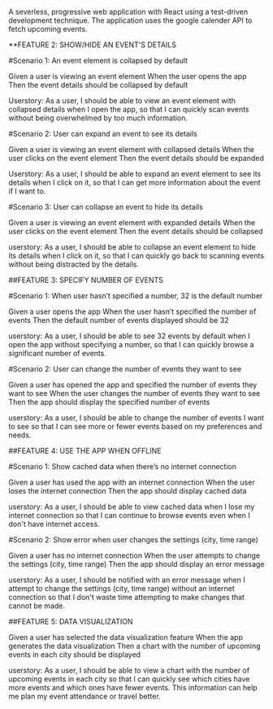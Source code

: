 A severless, progressive web application with React using a test-driven development technique. The application uses the google calender API to fetch upcoming events.

**FEATURE 2: SHOW/HIDE AN EVENT'S DETAILS

#Scenario 1: An event element is collapsed by default

Given a user is viewing an event element
When the user opens the app
Then the event details should be collapsed by default

Userstory:
As a user, I should be able to view an event element with collapsed details when I open the app, so that I can quickly scan events without being overwhelmed by too much information.

#Scenario 2: User can expand an event to see its details

Given a user is viewing an event element with collapsed details
When the user clicks on the event element
Then the event details should be expanded

Userstory:
As a user, I should be able to expand an event element to see its details when I click on it, so that I can get more information about the event if I want to.

#Scenario 3: User can collapse an event to hide its details

Given a user is viewing an event element with expanded details
When the user clicks on the event element
Then the event details should be collapsed

userstory:
As a user, I should be able to collapse an event element to hide its details when I click on it, so that I can quickly go back to scanning events without being distracted by the details.

##FEATURE 3: SPECIFY NUMBER OF EVENTS

#Scenario 1: When user hasn’t specified a number, 32 is the default number

Given a user opens the app
When the user hasn’t specified the number of events
Then the default number of events displayed should be 32

userstory:
As a user, I should be able to see 32 events by default when I open the app without specifying a number, so that I can quickly browse a significant number of events.

#Scenario 2: User can change the number of events they want to see

Given a user has opened the app and specified the number of events they want to see
When the user changes the number of events they want to see
Then the app should display the specified number of events

userstory:
As a user, I should be able to change the number of events I want to see so that I can see more or fewer events based on my preferences and needs.

##FEATURE 4: USE THE APP WHEN OFFLINE

#Scenario 1: Show cached data when there’s no internet connection

Given a user has used the app with an internet connection
When the user loses the internet connection
Then the app should display cached data

userstory:
As a user, I should be able to view cached data when I lose my internet connection so that I can continue to browse events even when I don't have internet access.

#Scenario 2: Show error when user changes the settings (city, time range)

Given a user has no internet connection
When the user attempts to change the settings (city, time range)
Then the app should display an error message

userstory:
As a user, I should be notified with an error message when I attempt to change the settings (city, time range) without an internet connection so that I don't waste time attempting to make changes that cannot be made.

##FEATURE 5: DATA VISUALIZATION

Given a user has selected the data visualization feature
When the app generates the data visualization
Then a chart with the number of upcoming events in each city should be displayed

userstory:
As a user, I should be able to view a chart with the number of upcoming events in each city so that I can quickly see which cities have more events and which ones have fewer events. This information can help me plan my event attendance or travel better.














